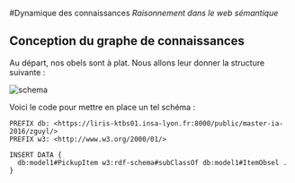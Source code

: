 #Dynamique des connaissances
*Raisonnement dans le web sémantique*


## Conception du graphe de connaissances
Au départ, nos obels sont à plat. Nous allons leur donner la structure suivante :

![schema](OWL_minetrace.png)

Voici le code pour mettre en place un tel schéma :

```SPARQL
PREFIX db: <https://liris-ktbs01.insa-lyon.fr:8000/public/master-ia-2016/zguyl/>
PREFIX w3: <http://www.w3.org/2000/01/>

INSERT DATA {
  db:model1#PickupItem w3:rdf-schema#subClassOf db:model1#ItemObsel .
}

```
